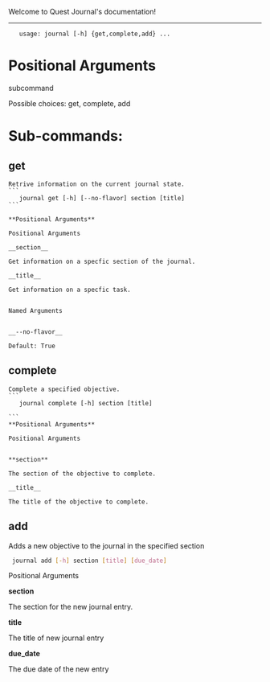 Welcome to Quest Journal's documentation!
*****************************************
```
   usage: journal [-h] {get,complete,add} ...
```

Positional Arguments
====================

subcommand

Possible choices: get, complete, add


Sub-commands:
=============


get
--------
~~~~~~~~~~~~
Retrive information on the current journal state.
```
   journal get [-h] [--no-flavor] section [title]
```

**Positional Arguments**

Positional Arguments

__section__

Get information on a specfic section of the journal.

__title__

Get information on a specfic task.


Named Arguments


__--no-flavor__

Default: True
~~~~~~~~~~~~

complete
--------
~~~~
Complete a specified objective.
```
   journal complete [-h] section [title]

```
**Positional Arguments**

Positional Arguments


**section**

The section of the objective to complete.

__title__

The title of the objective to complete.
~~~~

add
-------

Adds a new objective to the journal in the specified section

  ```bash
   journal add [-h] section [title] [due_date]
  ```

Positional Arguments

__section__

The section for the new journal entry.

__title__

The title of new journal entry

__due_date__

The due date of the new entry
~~~~~

